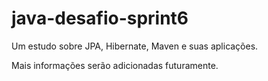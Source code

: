 # java-desafio-sprint6
Um estudo sobre JPA, Hibernate, Maven e suas aplicações.

Mais informações serão adicionadas futuramente.
